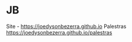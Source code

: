 # JB

Site - https://joedysonbezerra.github.io
Palestras https://joedysonbezerra.github.io/palestras
